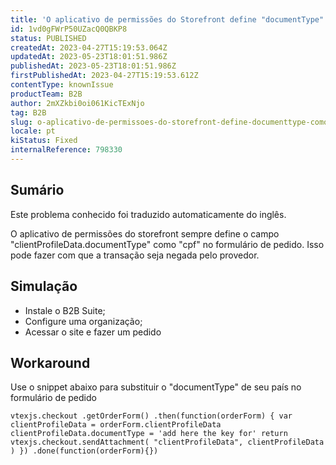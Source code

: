 ```yaml
---
title: 'O aplicativo de permissões do Storefront define "documentType" como "cpf"'
id: 1vd0gFWrP50UZacQ0QBKP8
status: PUBLISHED
createdAt: 2023-04-27T15:19:53.064Z
updatedAt: 2023-05-23T18:01:51.986Z
publishedAt: 2023-05-23T18:01:51.986Z
firstPublishedAt: 2023-04-27T15:19:53.612Z
contentType: knownIssue
productTeam: B2B
author: 2mXZkbi0oi061KicTExNjo
tag: B2B
slug: o-aplicativo-de-permissoes-do-storefront-define-documenttype-como-cpf
locale: pt
kiStatus: Fixed
internalReference: 798330
---
```


## Sumário

<div class="alert alert-info">
  <p>Este problema conhecido foi traduzido automaticamente do inglês.</p>
</div>


O aplicativo de permissões do storefront sempre define o campo "clientProfileData.documentType" como "cpf" no formulário de pedido. Isso pode fazer com que a transação seja negada pelo provedor.

## Simulação



- Instale o B2B Suite;
- Configure uma organização;
- Acessar o site e fazer um pedido

## Workaround


Use o snippet abaixo para substituir o "documentType" de seu país no formulário de pedido

    vtexjs.checkout .getOrderForm() .then(function(orderForm) { var clientProfileData = orderForm.clientProfileData clientProfileData.documentType = 'add here the key for' return vtexjs.checkout.sendAttachment( "clientProfileData", clientProfileData ) }) .done(function(orderForm){})





